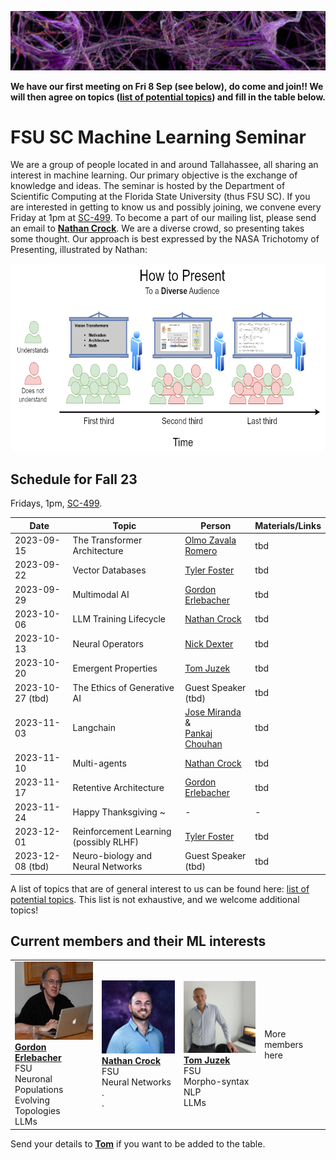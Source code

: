 ![Inspiring_banner](inspiring_banner2.jpg)

**We have our first meeting on Fri 8 Sep (see below), do come and join!! We will then agree on topics ([list of potential topics](/materials/topics.txt)) and fill in the table below.**

# FSU SC Machine Learning Seminar

We are a group of people located in and around Tallahassee, all sharing an interest in machine learning. Our primary objective is the exchange of knowledge and ideas. The seminar is hosted by the Department of Scientific Computing at the Florida State University (thus FSU SC). If you are interested in getting to know us and possibly joining, we convene every Friday at 1pm at [SC-499](https://goo.gl/maps/BJLxE3Q7H1MTBqMu6). To become a part of our mailing list, please send an email to [**Nathan Crock**](https://www.sc.fsu.edu/people?uid=ndc08). We are a diverse crowd, so presenting takes some thought. Our approach is best expressed by the NASA Trichotomy of Presenting, illustrated by Nathan: 

<img src="member_jpgs/columbian_trichotomy.jpg" alt="columbian_trichotomy.jpg" width="1200" height="300">

## Schedule for Fall 23

Fridays, 1pm, [SC-499](https://goo.gl/maps/BJLxE3Q7H1MTBqMu6). 

| Date       | Topic        | Person | Materials/Links |
|------------|--------------|--------|-----------------|
| 2023-09-15 | The Transformer Architecture | [Olmo Zavala Romero](https://www.sc.fsu.edu/people?uid=osz09) |  tbd |
| 2023-09-22 | Vector Databases | [Tyler Foster](https://www.linkedin.com/in/tyler-foster-04a796b5) | tbd |
| 2023-09-29 | Multimodal AI | [Gordon Erlebacher](https://www.sc.fsu.edu/people/faculty?uid=gerlebacher) | tbd |
| 2023-10-06 | LLM Training Lifecycle | [Nathan Crock](https://www.sc.fsu.edu/people?uid=ndc08) | tbd |
| 2023-10-13 | Neural Operators | [Nick Dexter](https://www.sc.fsu.edu/people?uid=nd22f) | tbd |
| 2023-10-20 | Emergent Properties | [Tom Juzek](https://modlang.fsu.edu/person/tom-juzek) | tbd |
| 2023-10-27 (tbd) | The Ethics of Generative AI | Guest Speaker (tbd) | tbd |
| 2023-11-03 | Langchain | [Jose Miranda](https://www.sc.fsu.edu/people?uid=jrm22n) & <br /> [Pankaj Chouhan](https://www.sc.fsu.edu/people?uid=pc19d) | tbd |
| 2023-11-10 | Multi-agents | [Nathan Crock](https://www.sc.fsu.edu/people?uid=ndc08) | tbd |
| 2023-11-17 | Retentive Architecture | [Gordon Erlebacher](https://www.sc.fsu.edu/people/faculty?uid=gerlebacher) | tbd |
| 2023-11-24 | Happy Thanksgiving ~ | - | - |
| 2023-12-01 | Reinforcement Learning (possibly RLHF) | [Tyler Foster](https://www.linkedin.com/in/tyler-foster-04a796b5) | tbd |
| 2023-12-08 (tbd) | Neuro-biology and Neural Networks | Guest Speaker (tbd) | tbd |

A list of topics that are of general interest to us can be found here: [list of potential topics](/materials/topics.txt). This list is not exhaustive, and we welcome additional topics!


## Current members and their ML interests

|            |            |            |            |
|------------|------------|------------|------------|
| <img src="member_jpgs/gerlebacher.jpg" alt="gerlebacher.jpg" width="196"> <br /> [**Gordon Erlebacher**](https://www.sc.fsu.edu/people/faculty?uid=gerlebacher) <br /> FSU <br /> Neuronal Populations <br /> Evolving Topologies <br /> LLMs | <img src="member_jpgs/ncrock.jpg" alt="ncrock.jpg" width="196"> <br /> [**Nathan Crock**](https://www.sc.fsu.edu/people?uid=ndc08) <br /> FSU <br /> Neural Networks <br /> . <br /> . | <img src="member_jpgs/tjuzek2.jpg" alt="tjuzek.jpg" width="196"> <br /> [**Tom Juzek**](https://modlang.fsu.edu/person/tom-juzek) <br /> FSU <br /> Morpho-syntax <br /> NLP <br /> LLMs | More members here |

Send your details to [**Tom**](https://modlang.fsu.edu/person/tom-juzek) if you want to be added to the table. 


